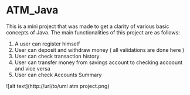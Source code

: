 # ATM_Java

This is a mini project that was made to get a clarity of various basic concepts of Java. The main functionalities of this project are as follows:

1) A user can register himself
2) User can deposit and withdraw money ( all validations are done here ) 
3) User can check transaction history 
4) User can transfer money from savings account to checking accoount and vice versa
5) User can check Accounts Summary 


![alt text](http://url/to/uml atm project.png)
